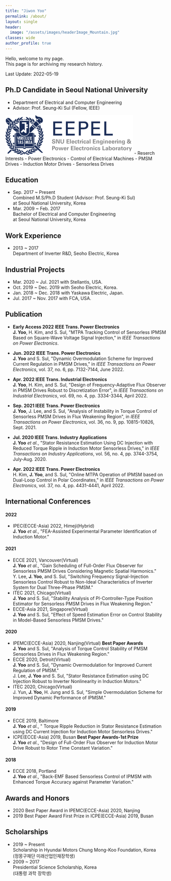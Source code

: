 ```yaml
---
title: "Jiwon Yoo"
permalink: /about/
layout: single
header:
  image: "/assets/images/headerImage_Mountain.jpg"
classes: wide
author_profile: true
---
```


Hello, welcome to my page.  
This page is for archiving my research history.  

Last Update: 2022-05-19  

## Ph.D Candidate in Seoul National University  
- Department of Electrical and Computer Engineering  
- Advisor: Prof. Seung-Ki Sul (Fellow, IEEE)  
  
<img width="400" src="/assets/images/Logo_EEPEL.png" alt="EEPEL Logo" title="EEPEL Logo">  
- Reserch Interests
  - Power Electronics
  - Control of Electrical Machines
    - PMSM Drives
    - Induction Motor Drives
    - Sensorless Drives

## Education
- Sep. 2017 ~ Present  
Combined M.S/Ph.D Student (Advisor: Prof. Seung-Ki Sul)  
at Seoul National University, Korea  
- Mar. 2009 ~ Feb. 2017  
Bachelor of Electrical and Computer Engineering  
at Seoul National University, Korea  
  
## Work Experience
- 2013 ~ 2017  
Department of Inverter R&D, Seoho Electric, Korea

## Industrial Projects
- Mar. 2020 ~ Jul. 2021 with Stellantis, USA.
- Oct. 2019 ~ Dec. 2019 with Seoho Electric, Korea.
- Jan. 2018 ~ Dec. 2018 with Yaskawa Electric, Japan.
- Jul. 2017 ~ Nov. 2017 with FCA, USA.  

## Publication
- **Early Access 2022 IEEE Trans. Power Electronics**  
**J. Yoo**, H. Kim, and S. Sul, "MTPA Tracking Control of Sensorless IPMSM Based on Square-Wave Voltage Signal Injection," in *IEEE Transactions on Power Electronics*.  
  
- **Jun. 2022 IEEE Trans. Power Electronics**  
**J. Yoo** and S. Sul, "Dynamic Overmodulation Scheme for Improved Current Regulation in PMSM Drives," in *IEEE Transactions on Power Electronics*, 
vol. 37, no. 6, pp. 7132-7144, June 2022.  
  
- **Apr. 2022 IEEE Trans. Industrial Electronics**  
**J. Yoo**, H. Kim, and S. Sul, "Design of Frequency-Adaptive Flux Observer in PMSM Drives Robust to Discretization Error", in *IEEE Transactions on Industrial Electronics*, 
vol. 69, no. 4, pp. 3334-3344, April 2022.  
  
- **Sep. 2021 IEEE Trans. Power Electronics**  
**J. Yoo**, J. Lee, and S. Sul, "Analysis of Instability in Torque Control of Sensorless PMSM Drives in Flux Weakening Region", in *IEEE Transactions on Power Electronics*, 
vol. 36, no. 9, pp. 10815-10826, Sept. 2021.
   
- **Jul. 2020 IEEE Trans. Industry Applications**  
**J. Yoo** *et al.*, "Stator Resistance Estimation Using DC Injection with Reduced Torque Ripple in Induction Motor Sensorless Drives," in *IEEE Transactions on Industry Applications*, vol. 56, no. 4, pp. 3744-3754, July-Aug. 2020.
   
- **Apr. 2022 IEEE Trans. Power Electronics**  
H. Kim, **J. Yoo**, and S. Sul, "Online MTPA Operation of IPMSM based on Dual-Loop Control in Polar Coordinates," in *IEEE Transactions on Power Electronics*, 
vol. 37, no. 4, pp. 4431-4441, April 2022.  
   
## International Conferences
#### 2022  
- IPEC(ECCE-Asia) 2022, Himeji(Hybrid)  
**J. Yoo** *et al.*, "FEA-Assisted Experimental Parameter Identification of Induction Motor."  
  
#### 2021  
- ECCE 2021, Vancouver(Virtual)  
**J. Yoo** *et al.*, "Gain Scheduling of Full-Order Flux Observer for Sensorless PMSM Drives Considering Magnetic Spatial Harmonics."  
Y. Lee, **J. Yoo**, and S. Sul, "Switching Frequency Signal-Injection Sensorless Control Robust to Non-Ideal Characteristics of Inverter System for Dual Three-Phase PMSM."    
- ITEC 2021, Chicago(Virtual)  
**J. Yoo** and S. Sul, "Stability Analysis of PI-Controller-Type Position Estimator for Sensorless PMSM Drives in Flux Weakening Region."
- ECCE-Asia 2021, Singapore(Virtual)  
**J. Yoo** and S. Sul, "Effect of Speed Estimation Error on Control Stability in Model-Based Sensorless PMSM Drives."  
  
#### 2020  
- IPEMC(ECCE-Asia) 2020, Nanjing(Virtual) **Best Paper Awards**  
**J. Yoo** and S. Sul, "Analysis of Torque Control Stability of PMSM Sensorless Drives in Flux Weakening Region."  
- ECCE 2020, Detroit(Virtual)  
**J. Yoo** and S. Sul, "Dynamic Overmodulation for Improved Current Regulation of PMSM."  
J. Lee, **J. Yoo** and S. Sul, "Stator Resistance Estimation using DC Injection Robust to Inverter Nonlinearity in Induction Motors."  
- ITEC 2020, Chicago(Virtual)  
J. Yun, **J. Yoo**, H. Jung and S. Sul, "Simple Overmodulation Scheme for Improved Dynamic Performance of IPMSM."
  
#### 2019  
- ECCE 2019, Baltimore  
**J. Yoo** *et al.*, " Torque Ripple Reduction in Stator Resistance Estimation using DC Current Injection for Induction Motor Sensorless Drives."  
- ICPE(ECCE-Asia) 2019, Busan **Best Paper Awards-1st Prize**  
**J. Yoo** *et al.*, "Design of Full-Order Flux Observer for Induction Motor Drive Robust to Rotor Time Constant Variation."
  
#### 2018  
- ECCE 2018, Portland  
**J. Yoo** *et al.*, "Back-EMF Based Sensorless Control of IPMSM with Enhanced Torque Accuracy against Parameter Variation."  
  
## Awards and Honors
- 2020 Best Paper Award in IPEMC(ECCE-Asia) 2020, Nanjing
- 2019 Best Paper Award First Prize in ICPE(ECCE-Asia) 2019, Busan

## Scholarships
- 2019 ~ Present  
Scholarship in Hyundai Motors Chung Mong-Koo Foundation, Korea  
(정몽구재단 미래산업인재장학생)  
- 2009 ~ 2017  
Presidential Science Scholarship, Korea  
(대통령 과학 장학생)  
